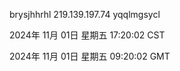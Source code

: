 brysjhhrhl 219.139.197.74 yqqlmgsycl

2024年 11月 01日 星期五 17:20:02 CST

2024年 11月 01日 星期五 09:20:02 GMT
